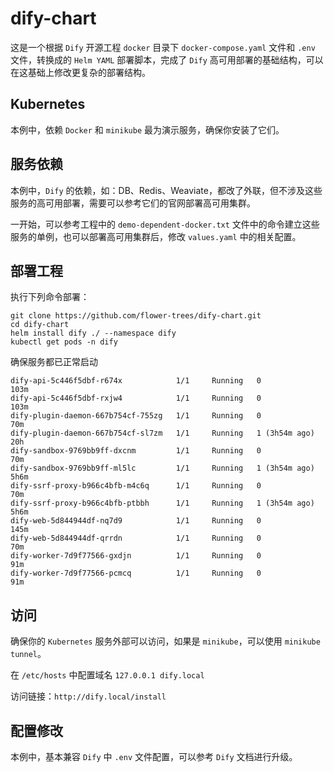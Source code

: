 # dify-chart

这是一个根据 `Dify` 开源工程 `docker` 目录下 `docker-compose.yaml` 文件和 `.env` 文件，转换成的 `Helm YAML` 部署脚本，完成了 `Dify` 高可用部署的基础结构，可以在这基础上修改更复杂的部署结构。

## Kubernetes

本例中，依赖 `Docker` 和 `minikube` 最为演示服务，确保你安装了它们。

## 服务依赖

本例中，`Dify` 的依赖，如：DB、Redis、Weaviate，都改了外联，但不涉及这些服务的高可用部署，需要可以参考它们的官网部署高可用集群。

一开始，可以参考工程中的 `demo-dependent-docker.txt` 文件中的命令建立这些服务的单例，也可以部署高可用集群后，修改 `values.yaml` 中的相关配置。

## 部署工程

执行下列命令部署：

```
git clone https://github.com/flower-trees/dify-chart.git
cd dify-chart
helm install dify ./ --namespace dify
kubectl get pods -n dify
```

确保服务都已正常启动

```
dify-api-5c446f5dbf-r674x            1/1     Running   0               103m
dify-api-5c446f5dbf-rxjw4            1/1     Running   0               103m
dify-plugin-daemon-667b754cf-755zg   1/1     Running   0               70m
dify-plugin-daemon-667b754cf-sl7zm   1/1     Running   1 (3h54m ago)   20h
dify-sandbox-9769bb9ff-dxcnm         1/1     Running   0               70m
dify-sandbox-9769bb9ff-ml5lc         1/1     Running   1 (3h54m ago)   5h6m
dify-ssrf-proxy-b966c4bfb-m4c6q      1/1     Running   0               70m
dify-ssrf-proxy-b966c4bfb-ptbbh      1/1     Running   1 (3h54m ago)   5h6m
dify-web-5d844944df-nq7d9            1/1     Running   0               145m
dify-web-5d844944df-qrrdn            1/1     Running   0               70m
dify-worker-7d9f77566-gxdjn          1/1     Running   0               91m
dify-worker-7d9f77566-pcmcq          1/1     Running   0               91m
```

## 访问

确保你的 `Kubernetes` 服务外部可以访问，如果是 `minikube`，可以使用 `minikube tunnel`。

在 `/etc/hosts` 中配置域名 `127.0.0.1 dify.local`

访问链接：`http://dify.local/install`

## 配置修改

本例中，基本兼容 `Dify` 中 `.env` 文件配置，可以参考 `Dify` 文档进行升级。



